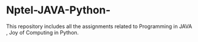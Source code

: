 # Nptel-JAVA-Python-
This repository includes all the assignments related to Programming in JAVA , Joy of Computing in Python.

